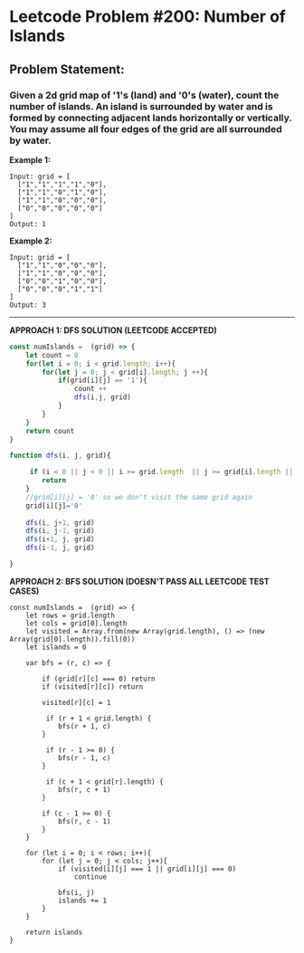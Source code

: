 # Leetcode Problem #200: Number of Islands
## Problem Statement:
### Given a 2d grid map of '1's (land) and '0's (water), count the number of islands. An island is surrounded by water and is formed by connecting adjacent lands horizontally or vertically. You may assume all four edges of the grid are all surrounded by water.

**Example 1:**
```
Input: grid = [
  ["1","1","1","1","0"],
  ["1","1","0","1","0"],
  ["1","1","0","0","0"],
  ["0","0","0","0","0"]
]
Output: 1
```

**Example 2:**
```
Input: grid = [
  ["1","1","0","0","0"],
  ["1","1","0","0","0"],
  ["0","0","1","0","0"],
  ["0","0","0","1","1"]
]
Output: 3
```

---

**APPROACH 1: DFS SOLUTION (LEETCODE ACCEPTED)**
```javascript
const numIslands =  (grid) => {
	let count = 0
	for(let i = 0; i < grid.length; i++){
	    for(let j = 0; j < grid[i].length; j ++){
	        if(grid[i][j] == '1'){
		        count ++
		        dfs(i,j, grid)
            }
        }
    }
    return count
}

function dfs(i, j, grid){

     if (i < 0 || j < 0 || i >= grid.length  || j >= grid[i].length || grid[i][j] === '0')  {
        return
    }
    //grid[i][j] = '0' so we don't visit the same grid again
    grid[i][j]='0'
   
	dfs(i, j+1, grid)   
	dfs(i, j-1, grid)  
	dfs(i+1, j, grid) 
	dfs(i-1, j, grid)   

}
```

**APPROACH 2: BFS SOLUTION (DOESN'T PASS ALL LEETCODE TEST CASES)**

```
const numIslands =  (grid) => {
    let rows = grid.length
    let cols = grid[0].length
    let visited = Array.from(new Array(grid.length), () => (new Array(grid[0].length)).fill(0))
    let islands = 0
    
    var bfs = (r, c) => {
        
        if (grid[r][c] === 0) return
        if (visited[r][c]) return
        
        visited[r][c] = 1
        
         if (r + 1 < grid.length) {
            bfs(r + 1, c)
        }
        
         if (r - 1 >= 0) {
            bfs(r - 1, c)
        }
        
         if (c + 1 < grid[r].length) {
            bfs(r, c + 1)
        }
        
        if (c - 1 >= 0) {
            bfs(r, c - 1)
        }
    }
    
    for (let i = 0; i < rows; i++){
        for (let j = 0; j < cols; j++){
            if (visited[i][j] === 1 || grid[i][j] === 0)
                continue
            
            bfs(i, j)
            islands += 1
        }
    }
    
    return islands
}
```
